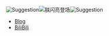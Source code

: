 ![Suggestion](https://github.com/FHangH/FHangH/assets/49579735/8d3ddc13-bd88-4539-a554-2398a3163794)![朕闪亮登场](https://github.com/FHangH/FHangH/assets/49579735/4a6e4897-5583-4c71-8c5c-7a84b4c465e7)![Suggestion](https://github.com/FHangH/FHangH/assets/49579735/8d3ddc13-bd88-4539-a554-2398a3163794)

- [Blog](https://fangh.space/)
- [BiliBili](https://space.bilibili.com/270389808)
